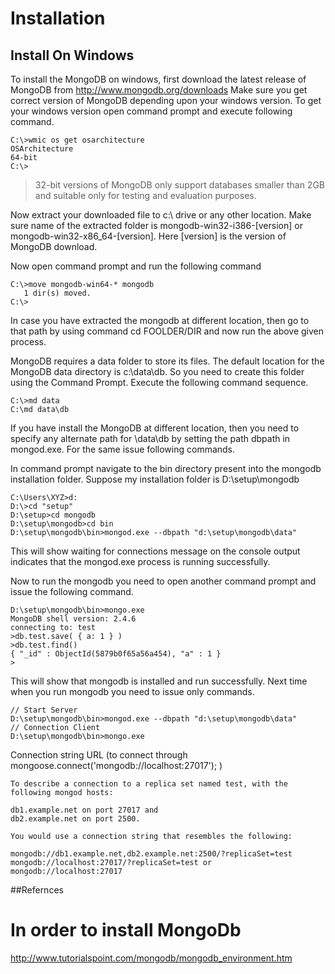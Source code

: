 # Installation

## Install On Windows

To install the MongoDB on windows, first download the latest release of MongoDB from http://www.mongodb.org/downloads Make sure you get correct version of MongoDB depending upon your windows version. To get your windows version open command prompt and execute following command.

	C:\>wmic os get osarchitecture
	OSArchitecture
	64-bit
	C:\>

> 32-bit versions of MongoDB only support databases smaller than 2GB and suitable only for testing and evaluation purposes.

Now extract your downloaded file to c:\ drive or any other location. Make sure name of the extracted folder is mongodb-win32-i386-[version] or mongodb-win32-x86_64-[version]. Here [version] is the version of MongoDB download.

Now open command prompt and run the following command

	C:\>move mongodb-win64-* mongodb
	   1 dir(s) moved.
	C:\>

In case you have extracted the mongodb at different location, then go to that path by using command cd FOOLDER/DIR and now run the above given process.

MongoDB requires a data folder to store its files. The default location for the MongoDB data directory is c:\data\db. So you need to create this folder using the Command Prompt. Execute the following command sequence.

	C:\>md data
	C:\md data\db

If you have install the MongoDB at different location, then you need to specify any alternate path for \data\db by setting the path dbpath in mongod.exe. For the same issue following commands.

In command prompt navigate to the bin directory present into the mongodb installation folder. Suppose my installation folder is D:\setup\mongodb
 
	C:\Users\XYZ>d:
	D:\>cd "setup"
	D:\setup>cd mongodb
	D:\setup\mongodb>cd bin
	D:\setup\mongodb\bin>mongod.exe --dbpath "d:\setup\mongodb\data" 

This will show waiting for connections message on the console output indicates that the mongod.exe process is running successfully.

Now to run the mongodb you need to open another command prompt and issue the following command.
	 
	D:\setup\mongodb\bin>mongo.exe
	MongoDB shell version: 2.4.6
	connecting to: test
	>db.test.save( { a: 1 } )
	>db.test.find()
	{ "_id" : ObjectId(5879b0f65a56a454), "a" : 1 }
	>

This will show that mongodb is installed and run successfully. Next time when you run mongodb you need to issue only commands.

	// Start Server
	D:\setup\mongodb\bin>mongod.exe --dbpath "d:\setup\mongodb\data" 
	// Connection Client
	D:\setup\mongodb\bin>mongo.exe
	
Connection string URL (to connect through mongoose.connect('mongodb://localhost:27017'); )
	
	To describe a connection to a replica set named test, with the following mongod hosts:

    db1.example.net on port 27017 and
    db2.example.net on port 2500.

	You would use a connection string that resembles the following:

	mongodb://db1.example.net,db2.example.net:2500/?replicaSet=test
	mongodb://localhost:27017/?replicaSet=test or mongodb://localhost:27017

##Refernces 
# In order to install MongoDb 
http://www.tutorialspoint.com/mongodb/mongodb_environment.htm

